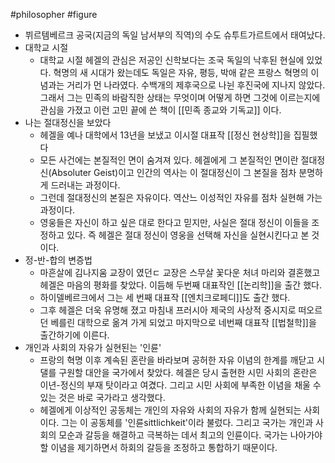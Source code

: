 #philosopher #figure
- 뷔르템베르크 공국(지금의 독일 남서부의 직역)의 수도 슈투트가르트에서 태여났다.
- 대학교 시절
    - 대학교 시절 헤겔의 관심은 저공인 신학보다는 조국 독일의 낙후된 현실에 있었다.  혁명의 새 시대가 왔는데도 독일은 자유, 평등, 박애 같은 프랑스 혁명의 이념과는 거리가 먼 나라였다. 수백개의 제후국으로 나뉜 후진국에 지나지 않았다. 그래서 그는 민족의 바람직한 상태는 무엇이며 어떻게 하면 그것에 이르는지에 관심을 가졌고 이런 고민 끝에 쓴 책이 [[민족 종교와 기독교]] 이다.
- 나는 절대정신을 보았다
    - 헤겔을 예나 대학에서 13년을 보냈고 이시절 대표작 [[정신 현상학]]을 집필했다
    - 모든 사건에는 본질적인 면이 숨겨져 있다. 헤겔에게 그 본질적인 면이란 절대정신(Absoluter Geist)이고 인간의 역사는 이 절대정신이 그 본질을 점차 분명하게 드러내는 과정이다. 
    - 그런데 절대정신의 본질은 자유이다. 역산느 이성적인 자유를 점차 실현해 가는 과정이다.
    - 영웅들은 자신이 하고 싶은 대로 한다고 믿지만, 사실은 절대 정신이 이들을 조정하고 있다. 즉 헤겔은 절대 정신이 영웅을 선택해 자신을 실현시킨다고 본 것이다.
- 정-반-합의 변증법
    - 마흔살에 김나지움 교장이 였던ㄷ 교장은 스무살 꽃다운 처녀 마리와 결혼했고 헤겔은 마음의 평화를 찾았다. 이듬해 두번째 대표작인 [[논리학]]을 출간 했다.
    - 하이델베르크에서 그는 세 번째 대표작 [[엔치크로페디]]도 출간 했다.
    - 그후 헤겔은 더욱 유명해 졌고 마침내 프러시아 제국의 사상적 중시지로 떠오르던 베를린 대학으로 옮겨 가게 되었고 마지막으로 네번째 대표작 [[법철학]]을 출간하기에 이른다.
- 개인과 사회의 자유가 실현된는 '인륜'
    - 프랑의 혁명 이후 계속된 혼란을 바라보며 공허한 자유 이념의 한계를 깨닫고 시댈를 구원할 대안을 국가에서 찾았다. 헤겔은 당시 출현한 시민 사회의 혼란은 이년-정신의 부재 탓이라고 여겼다. 그리고 시민 사회에 부족한 이념을 채울 수 있는 것은 바로 국가라고 생각했다.
    - 헤겔에게 이상적인 공동체는 개인의 자유와 사회의 자유가 함께 실현되는 사회이다. 그는 이 공동체를 '인륜sittlichkeit'이라 불렀다. 그리고 국가는 개인과 사회의 모순과 갈등을 해결하고 극복하는 데서 최고의 인륜이다. 국가는 나아가야 할 이념을 제기하면서 하회의 갈등을 조정하고 통합하기 때문이다.
